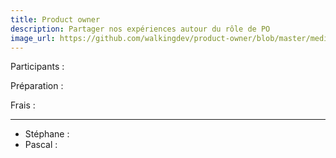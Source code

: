 ```yaml
---
title: Product owner
description: Partager nos expériences autour du rôle de PO
image_url: https://github.com/walkingdev/product-owner/blob/master/media/cover-walking-dev.jpg?raw=true
---
```


Participants :  


Préparation :


Frais :  


---
- Stéphane : 
- Pascal : 
